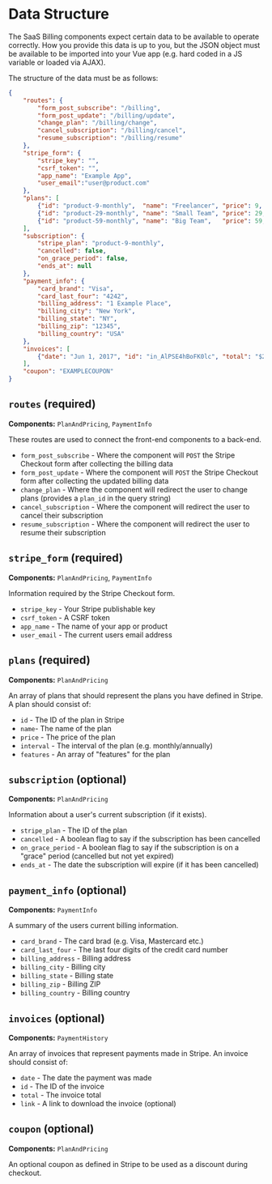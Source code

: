 # Data Structure

The SaaS Billing components expect certain data to be available to operate correctly. How you provide this data is up to you, but the JSON object must be available to be imported into your Vue app (e.g. hard coded in a JS variable or loaded via AJAX).

The structure of the data must be as follows:

```json
{
    "routes": {
        "form_post_subscribe": "/billing",
        "form_post_update": "/billing/update",
        "change_plan": "/billing/change",
        "cancel_subscription": "/billing/cancel",
        "resume_subscription": "/billing/resume"
    },
    "stripe_form": {
        "stripe_key": "",
        "csrf_token": "",
        "app_name": "Example App",
        "user_email":"user@product.com"
    },
    "plans": [
        {"id": "product-9-monthly",  "name": "Freelancer", "price": 9,  "interval": "monthly", "features": ["1 user"]},
        {"id": "product-29-monthly", "name": "Small Team", "price": 29, "interval": "monthly", "features": ["5 users"]},
        {"id": "product-59-monthly", "name": "Big Team",   "price": 59, "interval": "monthly", "features": ["15 users"]}
    ],
    "subscription": {
        "stripe_plan": "product-9-monthly",
        "cancelled": false,
        "on_grace_period": false,
        "ends_at": null
    },
    "payment_info": {
        "card_brand": "Visa",
        "card_last_four": "4242",
        "billing_address": "1 Example Place",
        "billing_city": "New York",
        "billing_state": "NY",
        "billing_zip": "12345",
        "billing_country": "USA"
    },
    "invoices": [
        {"date": "Jun 1, 2017", "id": "in_AlPSE4hBoFK0lc", "total": "$29.00", "link": "/invoice/1234"}
    ],
    "coupon": "EXAMPLECOUPON"
}

```

## `routes` (required)

**Components:** `PlanAndPricing`, `PaymentInfo`

These routes are used to connect the front-end components to a back-end.

* `form_post_subscribe` - Where the component will `POST` the Stripe Checkout form after collecting the billing data
* `form_post_update` - Where the component will `POST` the Stripe Checkout form after collecting the updated billing data
* `change_plan` - Where the component will redirect the user to change plans (provides a `plan_id` in the query string)
* `cancel_subscription` - Where the component will redirect the user to cancel their subscription
* `resume_subscription` - Where the component will redirect the user to resume their subscription

## `stripe_form` (required)

**Components:** `PlanAndPricing`, `PaymentInfo`

Information required by the Stripe Checkout form.  

* `stripe_key` - Your Stripe publishable key
* `csrf_token` - A CSRF token
* `app_name` - The name of your app or product
* `user_email` - The current users email address

## `plans` (required)

**Components:** `PlanAndPricing`

An array of plans that should represent the plans you have defined in Stripe. A plan should consist of:

* `id` - The ID of the plan in Stripe
* `name`- The name of the plan
* `price` - The price of the plan
* `interval` - The interval of the plan (e.g. monthly/annually) 
* `features` - An array of "features" for the plan

## `subscription` (optional)

**Components:** `PlanAndPricing`

Information about a user's current subscription (if it exists).

* `stripe_plan` - The ID of the plan
* `cancelled` - A boolean flag to say if the subscription has been cancelled
* `on_grace_period` - A boolean flag to say if the subscription is on a "grace" period (cancelled but not yet expired)
* `ends_at` - The date the subscription will expire (if it has been cancelled)

## `payment_info` (optional)

**Components:** `PaymentInfo`

A summary of the users current billing information.

* `card_brand` - The card brad (e.g. Visa, Mastercard etc.)
* `card_last_four` - The last four digits of the credit card number
* `billing_address` - Billing address
* `billing_city` - Billing city
* `billing_state` - Billing state
* `billing_zip` - Billing ZIP
* `billing_country` - Billing country

## `invoices` (optional)

**Components:** `PaymentHistory`

An array of invoices that represent payments made in Stripe. An invoice should consist of:

* `date` - The date the payment was made
* `id` - The ID of the invoice
* `total` - The invoice total
* `link` - A link to download the invoice (optional)

## `coupon` (optional)

**Components:** `PlanAndPricing`

An optional coupon as defined in Stripe to be used as a discount during checkout.
